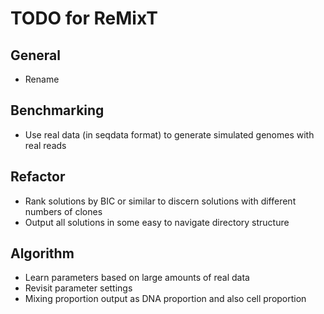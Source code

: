 # TODO for ReMixT

## General

* Rename

## Benchmarking

* Use real data (in seqdata format) to generate simulated genomes with real reads

## Refactor

* Rank solutions by BIC or similar to discern solutions with different numbers of clones
* Output all solutions in some easy to navigate directory structure

## Algorithm

* Learn parameters based on large amounts of real data
* Revisit parameter settings
* Mixing proportion output as DNA proportion and also cell proportion

